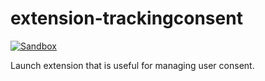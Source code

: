 # extension-trackingconsent
[![Sandbox][sandbox-image]][sandbox-url]

Launch extension that is useful for managing user consent.

[sandbox-url]: https://dompuiu.github.io/extension-trackingconsent/sandbox/viewSandbox.html
[sandbox-image]: https://img.shields.io/badge/sandbox-available-blue.svg
